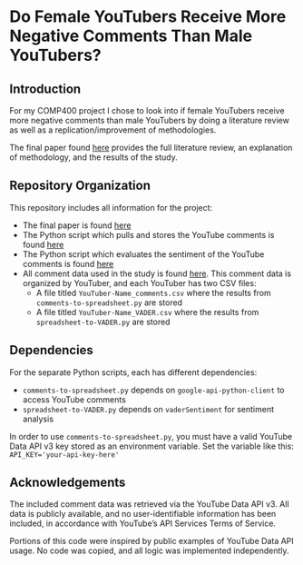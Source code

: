 # Do Female YouTubers Receive More Negative Comments Than Male YouTubers?

## Introduction
For my COMP400 project I chose to look into if female YouTubers receive more negative comments than male YouTubers by doing a literature review as well as a replication/improvement of methodologies. 

The final paper found [here](https://github.com/graceyuz/COMP400/blob/main/COMP400-Final-Paper.pdf) provides the full literature review, an explanation of methodology, and the results of the study.

## Repository Organization
This repository includes all information for the project:
* The final paper is found [here](https://github.com/graceyuz/COMP400/blob/main/COMP400-Final-Paper.pdf)
* The Python script which pulls and stores the YouTube comments is found [here](https://github.com/graceyuz/COMP400/blob/main/comments-to-spreadsheet.py)
* The Python script which evaluates the sentiment of the YouTube comments is found [here](https://github.com/graceyuz/COMP400/blob/main/spreadsheet-to-VADER.py)
* All comment data used in the study is found [here](https://github.com/graceyuz/COMP400/tree/main/Comment-Data). This comment data is organized by YouTuber, and each YouTuber has two CSV files:
    * A file titled `YouTuber-Name_comments.csv` where the results from `comments-to-spreadsheet.py` are stored
    * A file titled `YouTuber-Name_VADER.csv` where the results from `spreadsheet-to-VADER.py` are stored

## Dependencies
For the separate Python scripts, each has different dependencies:
* `comments-to-spreadsheet.py` depends on `google-api-python-client` to access YouTube comments
* `spreadsheet-to-VADER.py` depends on `vaderSentiment` for sentiment analysis

In order to use `comments-to-spreadsheet.py`, you must have a valid YouTube Data API v3 key stored as an environment variable. Set the variable like this:
    `API_KEY='your-api-key-here'`

## Acknowledgements
The included comment data was retrieved via the YouTube Data API v3. All data is publicly available, and no user-identifiable information has been included, in accordance with YouTube’s API Services Terms of Service.

Portions of this code were inspired by public examples of YouTube Data API usage. No code was copied, and all logic was implemented independently.
